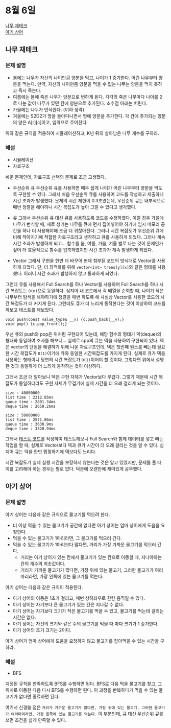 # 8월 6일

[나무 재테크](https://www.acmicpc.net/problem/16235)  
[아기 상어](https://www.acmicpc.net/problem/16236)  

## 나무 재테크
### 문제 설명
- 봄에는 나무가 자신의 나이만큼 양분을 먹고, 나이가 1 증가한다. 어린 나무부터 양분을 먹는다. 만약, 자신의 나이만큼 양분을 먹을 수 없는 나무는 양분을 먹지 못하고 즉시 죽는다.
- 여름에는 봄에 죽은 나무가 양분으로 변하게 된다. 각각의 죽은 나무마다 나이를 2로 나눈 값이 나무가 있던 칸에 양분으로 추가된다. 소수점 아래는 버린다.
- 가을에는 나무가 번식한다. (이하 생략)
- 겨울에는 S2D2가 땅을 돌아다니면서 땅에 양분을 추가한다. 각 칸에 추가되는 양분의 양은 A[r][c]이고, 입력으로 주어진다.

위와 같은 규칙을 적용하여 시뮬레이션하고, K년 뒤의 살아남은 나무 개수를 구하라.

### 해설
- 시뮬레이션
- 자료구조

쉬운 문제인데, 자료구조 선택의 문제로 조금 고생했다. 

- 우선순위 큐
우선순위 큐를 사용하면 매우 쉽게 나이가 어린 나무부터 양분을 먹도록 구현할 수 있다. 그래서 처음 우선순위 큐를 사용하여 코드를 작성하고 제출하니 시간 초과가 발생했다. 문제의 시간 제한이 0.3초였는데, 우선순위 큐는 내부적으로 매번 정렬을 해야하니 시간 복잡도가 높아 그럴 수 있다고 생각했다.  

- 큐
그래서 우선순위 큐 대신 큐를 사용하도록 코드를 수정하였다. 이럴 경우 가을에 나무가 번식할 때, 새로 생기는 나무를 큐에 먼저 집어넣어야 하기에 임시 메모리 공간을 하나 더 사용해야해 조금 더 귀찮아진다. 그러나 시간 복잡도가 우선순위 큐에 비해 작아지기에 적합한 자료구조라고 생각하고 큐를 사용하게 되었다. 그러나 계속 시간 초과가 발생하게 되고... 함수를 봄, 여름, 가을, 겨울 별로 나눈 것이 문제인가 싶어 더 효율적으로 함수를 압축하였지만 시간 초과가 계속 발생하게 되었다.  

- Vector
그래서 구현을 한번 더 바꾸어 현재 첨부된 코드의 방식대로 Vector를 사용하게 되었다. 단, 더 최적화를 위해 `vector<int> trees[y][x]`와 같은 형태를 사용했다. 이러니 시간 초과가 발생하지 않고 통과하게 되었다.  

그런데 큐를 사용해서 Full Search를 하나 Vector를 사용하여 Full Search를 하나 시간 복잡도는 `O(n)`으로 동일하다. 심지어 내 코드에서 각 배열을 순회할 때, 나이가 적은 나무부터 탐색을 해야하기에 정렬을 매번 하도록 해 사실상 Vector를 사용한 코드의 시간 복잡도가 더 커지게 된다. 그런데도 큐가 더 느리게 동작한다는 것이 이상하여 코드를 까보고 테스트를 해보았다.  

```
void push(const value_type& __v) {c.push_back(__v);}
void pop() {c.pop_front();}
```
우선 큐의 push와 pop은 위처럼 구현되어 있는데, 해당 함수의 형태가 덱(deque)의 형태와 동일하여 조사를 해보니... 실제로 cpp의 큐는 덱을 사용하여 구현되어 있다. 덱은 vector의 단점을 해결하기 위해 나온 자료구조인데, 덱은 첫번째 원소를 빼는데 필요한 시간 복잡도가 `O(1)`이기에 큐와 동일한 시간복잡도를 가지게 된다. 실제로 큐가 덱을 사용하는 형태이니 당연히 시간 복잡도가 `O(1)`이어야 할 것이다. 그렇다면 위에서 설명한 것과 동일하게 더 느리게 동작하는 것이 이상하다.  

그래서 조금 더 알아보니 덱은 구현 자체가 Vector보다 무겁다. 그렇기 때문에 시간 복잡도가 동일하더라도 구현 자체가 무겁기에 실제 시간을 더 오래 걸리게 되는 것이다.  

``` text
size : 40000000
list time : 2212.85ms
queue time : 2891.34ms
deque time : 2658.26ms

size : 50000000
list time : 2571.86ms
queue time : 3630.9ms
deque time : 3320.94ms
```
그래서 [테스트 코드](./time_test.cpp)를 작성하여 테스트해보니 Full Search와 함께 데이터를 넣고 빼는 작업을 할 때, 실제로 Vector보다 덱과 큐가 시간이 더 오래 걸리는 것을 알 수 있다. 심지어 큐는 덱을 한번 랩핑하기에 덱보다도 느리다.  

시간 복잡도가 실제 실행 시간을 보장하지 않는다는 것은 알고 있었지만, 문제를 풀 때 이를 고려해야 하는 경우는 별로 없다. 덕분에 오랜만에 재미있게 공부했다.

## 아기 상어
### 문제 설명
아기 상어는 다음과 같은 규칙으로 물고기를 먹으려 한다.
- 더 이상 먹을 수 있는 물고기가 공간에 없다면 아기 상어는 엄마 상어에게 도움을 요청한다.
- 먹을 수 있는 물고기가 1마리라면, 그 물고기를 먹으러 간다.
- 먹을 수 있는 물고기가 1마리보다 많다면, 거리가 가장 가까운 물고기를 먹으러 간다.
  - 거리는 아기 상어가 있는 칸에서 물고기가 있는 칸으로 이동할 때, 지나야하는 칸의 개수의 최솟값이다.
  - 거리가 가까운 물고기가 많다면, 가장 위에 있는 물고기, 그러한 물고기가 여러마리라면, 가장 왼쪽에 있는 물고기를 먹는다.

아기 상어는 다음과 같은 규칙이 적용된다.
- 아기 상어의 이동은 1초가 걸리고, 매번 상하좌우로 한칸 움직일 수 있다.
- 아기 상어는 자기보다 큰 물고기가 있는 칸은 지나갈 수 없다.
- 아기 상어는 자기보다 크기가 작은 물고기를 먹을 수 있고, 물고기를 먹는데 걸리는 시간은 없다.
- 아기 상어는 자신의 크기와 같은 수의 물고기를 먹을 때 마다 크기가 1 증가한다.
- 아기 상어의 초기 크기는 2이다.

아기 상어가 엄마 상어에게 도움을 요청하지 않고 물고기를 잡아먹을 수 있는 시간을 구하라.

### 해설
- BFS

지정된 규칙을 만족하도록 BFS를 수행하면 된다. BFS로 다음 먹을 물고기를 찾고, 그 위치로 이동한 다음 다시 BFS를 수행하면 된다. 이 과정을 반복하다가 먹을 수 있는 물고기가 없다면 종료하면 된다.  

여기서 신경쓸 점은 `거리가 가까운 물고기가 많다면, 가장 위에 있는 물고기, 그러한 물고기가 여러마리라면, 가장 왼쪽에 있는 물고기를 먹는다.` 이 부분인데, 큐 대신 우선순위 큐를 쓰면 조건을 쉽게 만족할 수 있다.
